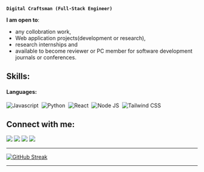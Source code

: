 
**`Digital Craftsman (Full-Stack Engineer)`**

<!-- Hi! I am a full-stack software engineer with a passion for building great and bleeding-edge software
 -->
 **I am open to**:

- any collobration work,
- Web application projects(development or research),
- research internships and
- available to become reviewer or PC member for software development journals or conferences.

## Skills:

#### Languages:

![Javascript](https://img.shields.io/badge/JavaScript-F7DF1E?style=for-the-badge&logo=javascript&logoColor=black)&nbsp;
![Python](https://img.shields.io/badge/Python-3776AB?style=for-the-badge&logo=python&logoColor=white)&nbsp;
![React](https://img.shields.io/badge/React-20232A?style=for-the-badge&logo=react&logoColor=61DAFB)&nbsp;
![Node JS](https://img.shields.io/badge/Node.js-43853D?style=for-the-badge&logo=node.js&logoColor=white)&nbsp;
![Tailwind CSS](https://img.shields.io/badge/Tailwind_CSS-38B2AC?style=for-the-badge&logo=tailwind-css&logoColor=white)&nbsp;


## Connect with me:

<p align = "center">

[<img src ="https://img.shields.io/badge/website-%23.svg?&style=for-the-badge&logo=www&logoColor=white%22&color=black" target='_blank'>](https://danielakinyemi.vercel.app)
[<img src="https://img.shields.io/badge/twitter-%231DA1F2.svg?&style=for-the-badge&logo=twitter&logoColor=white&color=black" />](https://twitter.com/darnzykay) 
[<img src="https://img.shields.io/badge/linkedin-%2312100E.svg?&style=for-the-badge&logo=linkedin&logoColor=white&color=black" />](https://www.linkedin.com/in/danielakinyemi/)
[<img src="https://img.shields.io/badge/instagram-%2312100E.svg?&style=for-the-badge&logo=instagram&logoColor=white&color=black" />](https://instagram.com/darnzykay)
</p>

<!-- | <a href="https://github.com/daniel-akinyemi/github-readme-stats"><img align="center" src="https://github-readme-stats.vercel.app/api?username=daniel-akinyemi&show_icons=true&include_all_commits=true&theme=buefy&hide_border=true" alt="Durgesh's github stats" /></a> | <a href="https://github.com/daniel-akinyemi/github-readme-stats"><img align="center" src="https://github-readme-stats.vercel.app/api/top-langs/?username=daniel-akinyemi&layout=compact&theme=buefy&hide_border=true" /></a> |
| ------------- | ------------- | -->


----
<!-- [<img src="https://github-profile-trophy.vercel.app/?username=durgeshsamariya&row=2&column=3" />](https://github.com/ryo-ma/github-profile-trophy)
[<img src="https://github-readme-stats.vercel.app/api?username=durgeshsamariya&theme=algolia&count_private=true&include_all_commits=true&show_icons=true" />](https://github.com/anuraghazra/github-readme-stats) -->
[![GitHub Streak](https://github-readme-streak-stats.herokuapp.com/?user=daniel-akinyemi&theme=dark)](https://github.com/DenverCoder1/github-readme-streak-stats)
<!-- [![Daniel's Top Langs](https://github-readme-stats.vercel.app/api/top-langs/?username=daniel-akinyemi&theme=algolia&hide=Jupyter&layout=compact&show_icons=true)](https://github.com/anuraghazra/github-readme-stats) -->







----


<!--
**daniel-akinyemi/daniel-akinyemi** is a ✨ _special_ ✨ repository because its `README.md` (this file) appears on your GitHub profile.

Here are some ideas to get you started:

- 🔭 I’m currently working on ...
- 🌱 I’m currently learning ...
- 👯 I’m looking to collaborate on ...
- 🤔 I’m looking for help with ...
- 💬 Ask me about ...
- 📫 How to reach me: ...
- 😄 Pronouns: ...
- ⚡ Fun fact: ...
-->

